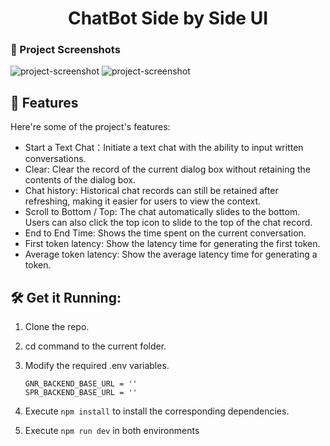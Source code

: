 <h1 align="center" id="title">ChatBot Side by Side UI</h1>

### 📸 Project Screenshots

![project-screenshot](https://i.imgur.com/SsIW0NG.png)
![project-screenshot](https://i.imgur.com/BVDs6BL.png)


<h2>🧐 Features</h2>

Here're some of the project's features:

- Start a Text Chat：Initiate a text chat with the ability to input written conversations.
- Clear: Clear the record of the current dialog box without retaining the contents of the dialog box.
- Chat history: Historical chat records can still be retained after refreshing, making it easier for users to view the context.
- Scroll to Bottom / Top: The chat automatically slides to the bottom. Users can also click the top icon to slide to the top of the chat record.
- End to End Time: Shows the time spent on the current conversation.
- First token latency: Show the latency time for generating the first token.
- Average token latency: Show the average latency time for generating a token.

<h2>🛠️ Get it Running:</h2>

1. Clone the repo.

2. cd command to the current folder.

3. Modify the required .env variables.
    ```
    GNR_BACKEND_BASE_URL = ''
    SPR_BACKEND_BASE_URL = ''
    ```
4. Execute `npm install` to install the corresponding dependencies.

5. Execute `npm run dev` in both environments
